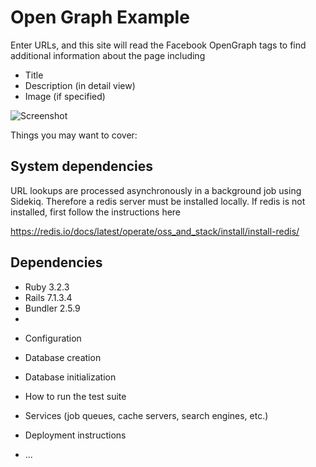# Open Graph Example

Enter URLs, and this site will read the Facebook OpenGraph tags to find additional information about the page including
* Title
* Description (in detail view)
* Image (if specified)

![Screenshot](https://website1-screenshots.s3.amazonaws.com/OpenGraphScreenshot.png)

Things you may want to cover:

## System dependencies

URL lookups are processed asynchronously in a background job using Sidekiq.  Therefore a redis server must be installed locally.
If redis is not installed, first follow the instructions here

https://redis.io/docs/latest/operate/oss_and_stack/install/install-redis/

## Dependencies

-   Ruby 3.2.3
-   Rails 7.1.3.4
-   Bundler 2.5.9
- 
* Configuration

* Database creation

* Database initialization

* How to run the test suite

* Services (job queues, cache servers, search engines, etc.)

* Deployment instructions

* ...
